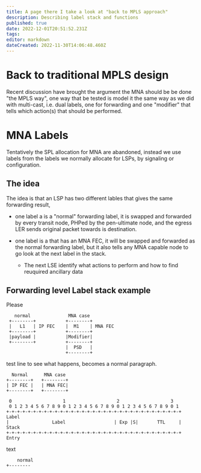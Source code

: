 ```yaml
---
title: A page there I take a look at "back to MPLS approach"
description: Describing label stack and functions
published: true
date: 2022-12-01T20:51:52.231Z
tags: 
editor: markdown
dateCreated: 2022-11-30T14:06:48.460Z
---
```


# Back to traditional MPLS design 
Recent discussion have brought the argument the MNA should be be done "the MPLS way", one way that be tested is model it the same way as we did with multi-cast, i.e. dual labels, one for forwarding and one "modifier" that tells which action(s) that should be performed.

# MNA Labels
Tentatively the SPL allocation for MNA are abandoned, instead we use labels from the labels we normally allocate for LSPs, by signaling or configuration.

## The idea
The idea is that an LSP has two different lables that gives the same forwarding result,

- one label a is a "normal" forwarding label, it is swapped and forwarded by every transit node, PHPed by the pen-ultimate node, and the egress LER sends original packet towards is destination.

- one label is a that has an MNA FEC, it will be swapped and forwarded as the normal forwarding label, but it also tells any MNA capable node to go look at the next label in the stack. 

  - The next LSE identify what actions to perform and how to find reuquired ancillary data

## Forwarding level Label stack example
Please 

      
       normal              MNA case
     +--------+           +--------+
     |   L1   | IP FEC    |  M1    | MNA FEC
     +--------+           +--------+
     |payload |           |Modifier|
     +--------+           +--------+
                          |  PSD   |
                          +--------+
                          
test line to see what happens, becomes a normal paragraph.

     
     
     
     
     
~~~    
  Normal      MNA case
+--------+   +--------+
| IP FEC |   | MNA FEC|
+--------+   +--------+  

 0                   1                   2                   3
 0 1 2 3 4 5 6 7 8 9 0 1 2 3 4 5 6 7 8 9 0 1 2 3 4 5 6 7 8 9 0 1
+-+-+-+-+-+-+-+-+-+-+-+-+-+-+-+-+-+-+-+-+-+-+-+-+-+-+-+-+-+-+-+-+ Label
|                Label                  | Exp |S|       TTL     | Stack
+-+-+-+-+-+-+-+-+-+-+-+-+-+-+-+-+-+-+-+-+-+-+-+-+-+-+-+-+-+-+-+-+ Entry

~~~
text

~~~
    normal
+--------
~~~